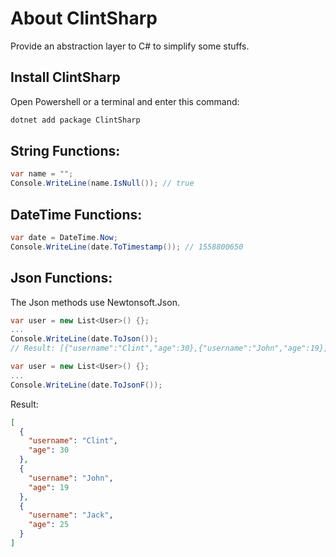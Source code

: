# About ClintSharp

Provide an abstraction layer to C# to simplify some stuffs.

Install ClintSharp
---
Open Powershell or a terminal and enter this command:

```csharp
dotnet add package ClintSharp
```

String Functions:
---

```csharp
var name = "";
Console.WriteLine(name.IsNull()); // true
```

DateTime Functions:
---

```csharp
var date = DateTime.Now;
Console.WriteLine(date.ToTimestamp()); // 1558800650
```


Json Functions:
---
The Json methods use Newtonsoft.Json.

```csharp
var user = new List<User>() {};
...
Console.WriteLine(date.ToJson());
// Result: [{"username":"Clint","age":30},{"username":"John","age":19},{"username":"Jack","age":25}]
```

```csharp
var user = new List<User>() {};
...
Console.WriteLine(date.ToJsonF());
```

Result:

```json
[
  {
    "username": "Clint",
    "age": 30
  },
  {
    "username": "John",
    "age": 19
  },
  {
    "username": "Jack",
    "age": 25
  }
]
```
